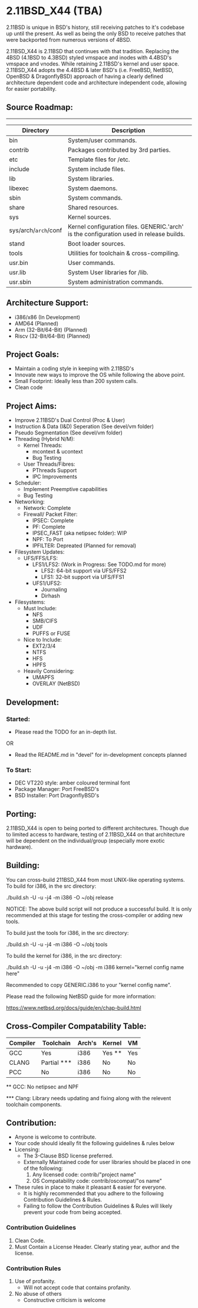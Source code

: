 # 2.11BSD_X44 (TBA)

2.11BSD is unique in BSD's history, still receiving patches to it's codebase up until the present. As well as being the only BSD to receive patches that were backported from numerous versions of 4BSD.

2.11BSD_X44 is 2.11BSD that continues with that tradition. Replacing the 4BSD (4.1BSD to 4.3BSD) styled vmspace and inodes with 4.4BSD's vmspace and vnodes. While retaining 2.11BSD's kernel and user space. 2.11BSD_X44 adopts the 4.4BSD & later BSD's (i.e. FreeBSD, NetBSD, OpenBSD & DragonflyBSD) approach of having a clearly defined architecture dependent code and architecture independent code, allowing for easier portability.

## Source Roadmap:
---------------
| Directory | Description |
| --------- | ----------- |
| bin | System/user commands. |
| contrib | Packages contributed by 3rd parties. |
| etc | Template files for /etc. |
| include | System include files. |
| lib | System libraries. |
| libexec | System daemons. |
| sbin | System commands. |
| share | Shared resources. |
| sys | Kernel sources. |
| sys/arch/`arch`/conf | Kernel configuration files. GENERIC.'arch' is the configuration used in release builds. |
| stand | Boot loader sources. |
| tools | Utilities for toolchain & cross-compiling. |
| usr.bin | User commands. |
| usr.lib | System User libraries for /lib. |
| usr.sbin | System administration commands. |

## Architecture Support:

- i386/x86 (In Development)
- AMD64 (Planned)
- Arm 	(32-Bit/64-Bit) (Planned)
- Riscv (32-Bit/64-Bit) (Planned)

## Project Goals:

- Maintain a coding style in keeping with 2.11BSD's
- Innovate new ways to improve the OS while following the above point.
- Small Footprint: Ideally less than 200 system calls.
- Clean code

## Project Aims:

- Improve 2.11BSD's Dual Control (Proc & User)
- Instruction & Data (I&D) Seperation (See devel/vm folder)
- Pseudo Segmentation (See devel/vm folder)
- Threading (Hybrid N/M):  
  - Kernel Threads:
    - mcontext & ucontext
    - Bug Testing
  - User Threads/Fibres:
    - PThreads Support
    - IPC Improvements
- Scheduler:
  - Implement Preemptive capabilities
  - Bug Testing
- Networking:
  - Network: Complete
  - Firewall/ Packet Filter:
  	- IPSEC: Complete
	- PF: Complete
	- IPSEC_FAST (aka netipsec folder): WIP
	- NPF: To Port
	- IPFILTER: Depreated (Planned for removal)
- Filesystem Updates:
  - UFS/FFS/LFS:
    - LFS1/LFS2: (Work in Progress: See TODO.md for more)
      - LFS2: 64-bit support via UFS/FFS2
      - LFS1: 32-bit support via UFS/FFS1
    - UFS1/UFS2:
      - Journaling
      - Dirhash
- Filesystems:
	- Must Include:
		- NFS
		- SMB/CIFS
		- UDF
		- PUFFS or FUSE
	- Nice to Include:
		- EXT2/3/4
		- NTFS
		- HFS
		- HPFS
	- Heavily Considering:
		- UMAPFS 
		- OVERLAY (NetBSD)

## Development:

### Started:
- Please read the TODO for an in-depth list.

OR

- Read the README.md in "devel" for in-development concepts planned

### To Start:
- DEC VT220 style: amber coloured terminal font
- Package Manager: Port FreeBSD's
- BSD Installer: Port DragonflyBSD's

## Porting:

2.11BSD_X44 is open to being ported to different architectures.
Though due to limited access to hardware, testing of 2.11BSD_X44 on that architecture will be dependent on the individual/group (especially more exotic hardware).

## Building:
You can cross-build 211BSD_X44 from most UNIX-like operating systems. To build for i386, in the src directory:

./build.sh -U -u -j4 -m i386 -O ~/obj release

NOTICE: The above build script will not produce a successful build.
It is only recommended at this stage for testing the cross-compiler or adding new tools.

To build just the tools for i386, in the src directory:

./build.sh -U -u -j4 -m i386 -O ~/obj tools

To build the kernel for i386, in the src directory:

./build.sh -U -u -j4 -m i386 -O ~/obj -m i386 kernel="kernel config name here"

Recommended to copy GENERIC.i386 to your "kernel config name".

Please read the following NetBSD guide for more information:

<https://www.netbsd.org/docs/guide/en/chap-build.html>

Cross-Compiler Compatability Table:
---------------
| Compiler | Toolchain | Arch's | Kernel | VM |
| -------- | --------- | ------ | ------ | -- |
|  GCC  | Yes   |  i386  | Yes ** | Yes | 
|  CLANG  | Partial *** |  i386  | No | No | 
|  PCC  | No   |  i386  | No | No | 

** GCC: No netipsec and NPF

*** Clang: Library needs updating and fixing along with the relevent toolchain components.

## Contribution:

- Anyone is welcome to contribute.
- Your code should ideally fit the following guidelines & rules below
- Licensing: 
  - The 3-Clause BSD license preferred.
  - Externally Maintained code for user libraries should be placed in one of the following:
  	1) Any licensed code: 		contrib/"project name"
  	2) OS Compatability code:  	contrib/oscompat/"os name"
- These rules in place to make it pleasant & easier for everyone.
  - It is highly recommended that you adhere to the following Contribution Guidelines & Rules.
  - Failing to follow the Contribution Guidelines & Rules will likely prevent your code from being accepted.

### Contribution Guidelines

1. Clean Code.
2. Must Contain a License Header. Clearly stating year, author and the license.

### Contribution Rules

1. Use of profanity.
   - Will not accept code that contains profanity.
2. No abuse of others
   - Constructive criticism is welcome
